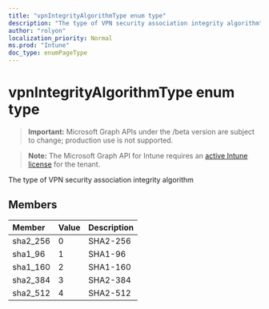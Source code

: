 ```yaml
---
title: "vpnIntegrityAlgorithmType enum type"
description: "The type of VPN security association integrity algorithm"
author: "rolyon"
localization_priority: Normal
ms.prod: "Intune"
doc_type: enumPageType
---
```


# vpnIntegrityAlgorithmType enum type

> **Important:** Microsoft Graph APIs under the /beta version are subject to change; production use is not supported.

> **Note:** The Microsoft Graph API for Intune requires an [active Intune license](https://go.microsoft.com/fwlink/?linkid=839381) for the tenant.

The type of VPN security association integrity algorithm

## Members
|Member|Value|Description|
|:---|:---|:---|
|sha2_256|0|SHA2-256|
|sha1_96|1|SHA1-96|
|sha1_160|2|SHA1-160|
|sha2_384|3|SHA2-384|
|sha2_512|4|SHA2-512|



